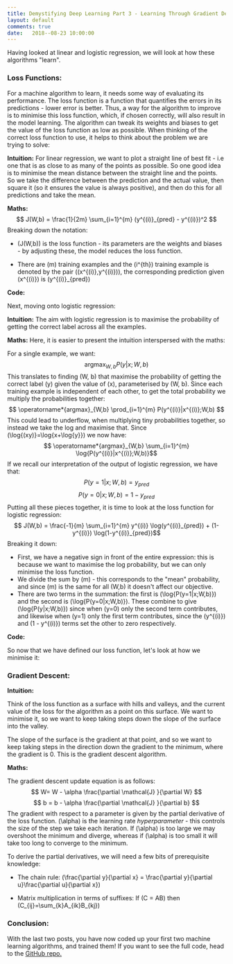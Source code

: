 ```yaml
---
title: Demystifying Deep Learning Part 3 - Learning Through Gradient Descent
layout: default
comments: true
date:   2018--08-23 10:00:00
---
```


Having looked at linear and logistic regression, we will look at how these algorithms "learn". 

### Loss Functions: 

For a machine algorithm to learn, it needs some way of evaluating its performance. The loss function is a function that quantifies the errors in its predictions - lower error is better. Thus, a way for the algorithm to improve is to minimise this loss function, which, if chosen correctly, will also result in the model learning. The algorithm can tweak its weights and biases to get the value of the loss function as low as possible. When thinking of the correct loss function to use, it helps to think about the problem we are trying to solve:

**Intuition:** 
For linear regression, we want to plot a straight line of best fit - i.e one that is as close to as many of the points as possible. So one good idea is to minimise the mean distance between the straight line and the points. So we take the difference between the prediction and the actual value, then square it (so it ensures the value is always positive), and then do this for all predictions and take the mean.
 
 **Maths:**
$$ J(W,b) = \frac{1}{2m} \sum_{i=1}^{m} (y^{(i)}_{pred} - y^{(i)})^2 $$
Breaking down the notation:

* \(J(W,b)\) is the loss function - its parameters are the weights and biases - by adjusting these, the model reduces the loss function.

* There are \(m\) training examples and the \(i^{th}\) training example is denoted by the pair \((x^{(i)},y^{(i)})\), the corresponding prediction given \(x^{(i)}\) is \(y^{(i)}_{pred}\)

 **Code:**
<!--TODO: INSERT CODE HERE-->

Next, moving onto logistic regression:

**Intuition:** The aim with logistic regression is to maximise the probability of getting the correct label across all the examples.

 **Maths:** 
Here, it is easier to present the intuition interspersed with the maths:

For a single example, we want:
$$ \operatorname*{argmax}_{W,b} P(y|x;W,b) $$
This translates to finding \(W, b\) that maximise the probability of getting the correct label \(y\) given the value of \(x\), parameterised by \(W, b\). Since each training example is independent of each other, to get the total probability we multiply the probabilities together:
$$  \operatorname*{argmax}_{W,b} \prod_{i=1}^{m} P(y^{(i)}|x^{(i)};W,b) $$
This could lead to underflow, when multiplying tiny probabilities together, so instead we take the log and maximise that. Since \(\log{(xy)}=\log{x+\log{y}}\) we now have:
$$  \operatorname*{argmax}_{W,b} \sum_{i=1}^{m} \log{P(y^{(i)}|x^{(i)};W,b)}$$
If we recall our interpretation of the output of logistic regression, we have that:
$$ P(y=1|x;W,b) = y_{pred}$$
$$ P(y=0|x;W,b) = 1 - y_{pred}$$
Putting all these pieces together, it is time to look at the loss function for logistic regression:
$$ J(W,b) = \frac{-1}{m} \sum_{i=1}^{m} y^{(i)} \log(y^{(i)}_{pred}) + (1-y^{(i)}) \log(1-y^{(i)}_{pred})$$
Breaking it down:
* First, we have a negative sign in front of the entire expression: this is because we want to maximise the log probability, but we can only minimise the loss function.
* We divide the sum by \(m\) - this corresponds to the "mean" probability, and since \(m\) is the same for all \(W,b\) it doesn't affect our objective.
* There are two terms in the summation: the first is \(\log{P(y=1|x;W,b)}\) and the second is \(\log{P(y=0|x;W,b)}\). These combine to give \(\log{P(y|x;W,b)}\) since when \(y=0\) only the second term contributes, and likewise when \(y=1\) only the first term contributes, since the \(y^{(i)}\) and \(1 - y^{(i)}\) terms set the other to zero respectively.

 **Code:**
<!--TODO: INSERT CODE HERE-->


So now that we have defined our loss function, let's look at how we minimise it:
### Gradient Descent: 
<!--INSERT IMAGE OF GRADIENT DESCENT HILL-->
**Intuition:** 
    
Think of the loss function as a surface with hills and valleys, and the current value of the loss for the algorithm as a point on this surface. We want to minimise it, so we want to keep taking steps down the slope of the surface into the valley.


The slope of the surface is the gradient at that point, and so we want to keep taking steps in the direction down the gradient to the minimum, where the gradient is 0. This is the gradient descent algorithm.

**Maths:** 

The gradient descent update equation is as follows:
$$ W= W - \alpha \frac{\partial \mathcal{J} }{\partial W} $$
$$ b = b - \alpha \frac{\partial \mathcal{J} }{\partial b} $$
The gradient with respect to a parameter is given by the partial derivative of the loss function. \(\alpha\) is the learning rate <em>hyperparameter</em> - this controls the size of the step we take each iteration. If  \(\alpha\) is too large we may overshoot the minimum and diverge, whereas if  \(\alpha\) is too small it will take too long to converge to the minimum.

To derive the partial derivatives, we will need a few bits of prerequisite knowledge:

* The chain rule:  \(\frac{\partial y}{\partial x}  = \frac{\partial y}{\partial u}\frac{\partial u}{\partial x}\)

* Matrix multiplication in terms of suffixes: 
If \(C = AB\) then \(C_{ij}=\sum_{k}A_{ik}B_{kj}\)

 
<!--TODO: type up the equations in LaTeX-->

### Conclusion: 

With the last two posts, you have now coded up your first two machine learning algorithms, and trained them! If you want to see the full code, head to the <a href="https://github.com/mukul-rathi/blogPost-tutorials">GitHub repo.</a>
